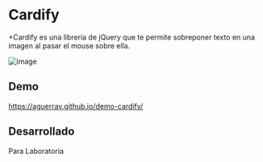 # Cardify

+Cardify es una librería de jQuery que te permite sobreponer texto en una imagen al pasar el mouse sobre ella.

![image](hhttps://media.giphy.com/media/xThtaygOxYCxhrKEgw/giphy.gif)

## Demo

https://aguerrav.github.io/demo-cardify/


## Desarrollado

Para Laboratoria
